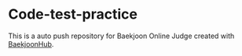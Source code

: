 # Code-test-practice
This is a auto push repository for Baekjoon Online Judge created with [BaekjoonHub](https://github.com/BaekjoonHub/BaekjoonHub).
